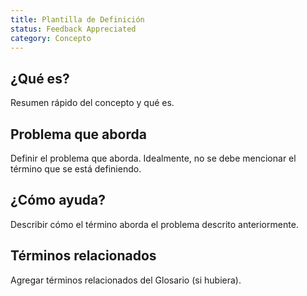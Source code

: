 ```yaml
---
title: Plantilla de Definición
status: Feedback Appreciated
category: Concepto
---
```


## ¿Qué es?

Resumen rápido del concepto y qué es.

## Problema que aborda

Definir el problema que aborda. Idealmente, no se debe mencionar el término que se está definiendo.

## ¿Cómo ayuda?

Describir cómo el término aborda el problema descrito anteriormente.

## Términos relacionados

Agregar términos relacionados del Glosario (si hubiera).